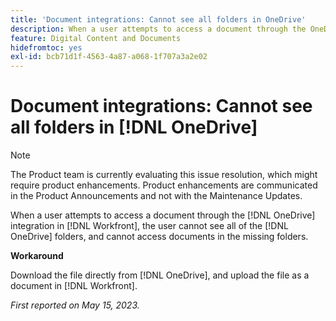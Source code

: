 ```yaml
---
title: 'Document integrations: Cannot see all folders in OneDrive'
description: When a user attempts to access a document through the OneDrive integration in Workfront, the user cannot see all of the OneDrive folders, and cannot access documents in the missing folders.
feature: Digital Content and Documents
hidefromtoc: yes
exl-id: bcb71d1f-4563-4a87-a068-1f707a3a2e02
---
```

# Document integrations: Cannot see all folders in [!DNL OneDrive]

>[!NOTE]
>
>The Product team is currently evaluating this issue resolution, which might require product enhancements. Product enhancements are communicated in the Product Announcements and not with the Maintenance Updates.

When a user attempts to access a document through the [!DNL OneDrive] integration in [!DNL Workfront], the user cannot see all of the [!DNL OneDrive] folders, and cannot access documents in the missing folders.

**Workaround**

Download the file directly from [!DNL OneDrive], and upload the file as a document in [!DNL Workfront].

_First reported on May 15, 2023._
